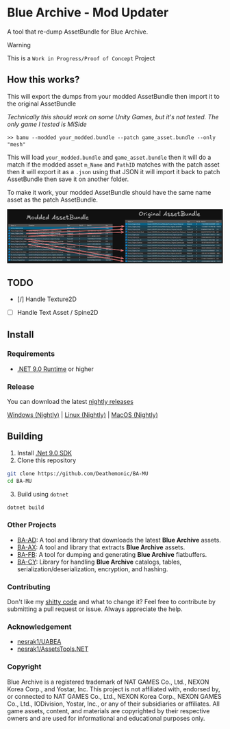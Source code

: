 ﻿# Blue Archive - Mod Updater

A tool that re-dump AssetBundle for Blue Archive.

> [!WARNING]
> This is a `Work in Progress/Proof of Concept` Project


## How this works?
This will export the dumps from your modded AssetBundle then import it to the original AssetBundle

*Technically this should work on some Unity Games, but it's not tested. The only game I tested is MiSide*


```shell
>> bamu --modded your_modded.bundle --patch game_asset.bundle --only "mesh"
```

This will load `your_modded.bundle` and `game_asset.bundle` then it will do a match if the modded asset `m_Name` and `PathID` matches
with the patch asset then it will export it as a `.json` using that JSON it will import it back to patch AssetBundle then save it on another folder.

To make it work, your modded AssetBundle should have the same name asset as the patch AssetBundle.

![structure](.github/resources/structure.png)

## TODO

- [/] Handle Texture2D
- [ ] Handle Text Asset / Spine2D


## Install

### Requirements
- [.NET 9.0 Runtime](https://dotnet.microsoft.com/download/dotnet/9.0) or higher

### Release
You can download the latest [nightly releases](https://nightly.link/Deathemonic/BA-MU/workflows/build/main)

[Windows (Nightly)](https://nightly.link/Deathemonic/BA-MU/workflows/build/main/BA-MU-win-x64.zip) | [Linux (Nightly)](https://nightly.link/Deathemonic/BA-MU/workflows/build/main/BA-MU-linux-x64.zip) | [MacOS (Nightly)](https://nightly.link/Deathemonic/BA-MU/workflows/build/main/BA-MU-osx-arm64.zip)

## Building

1. Install [.Net 9.0 SDK](https://dotnet.microsoft.com/en-us/download/dotnet/9.0)
2. Clone this repository
```sh
git clone https://github.com/Deathemonic/BA-MU
cd BA-MU
```
3. Build using `dotnet`
```sh
dotnet build
```

### Other Projects

- [BA-AD](https://github.com/Deathemonic/BA-AD): A tool and library that downloads the latest **Blue Archive** assets.
- [BA-AX](https://github.com/Deathemonic/BA-AX): A tool and library that extracts **Blue Archive** assets.
- [BA-FB](https://github.com/Deathemonic/BA-FB): A tool for dumping and generating **Blue Archive** flatbuffers.
- [BA-CY](https://github.com/Deathemonic/BA-CY): Library for handling **Blue Archive** catalogs, tables, serialization/deserialization, encryption, and hashing.


### Contributing
Don't like my [shitty code](https://www.reddit.com/r/programminghorror) and what to change it? Feel free to contribute by submitting a pull request or issue. Always appreciate the help.


### Acknowledgement
- [nesrak1/UABEA](https://github.com/nesrak1/UABEA)
- [nesrak1/AssetsTools.NET](https://github.com/nesrak1/AssetsTools.NET)

### Copyright
Blue Archive is a registered trademark of NAT GAMES Co., Ltd., NEXON Korea Corp., and Yostar, Inc.
This project is not affiliated with, endorsed by, or connected to NAT GAMES Co., Ltd., NEXON Korea Corp., NEXON GAMES Co., Ltd., IODivision, Yostar, Inc., or any of their subsidiaries or affiliates.
All game assets, content, and materials are copyrighted by their respective owners and are used for informational and educational purposes only.